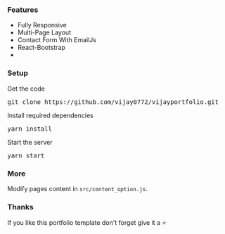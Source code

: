 

### Features

- Fully Responsive
- Multi-Page Layout
- Contact Form With EmailJs
- React-Bootstrap
- 
### Setup

Get the code

<pre>git clone https://github.com/vijay0772/vijayportfolio.git</pre>
 
Install required dependencies

<pre>yarn install</pre>


Start the server

<pre>yarn start</pre>

### More

Modify pages content in  `src/content_option.js`.

### Thanks

If you like this portfolio template don't forget give it a ⭐ 
